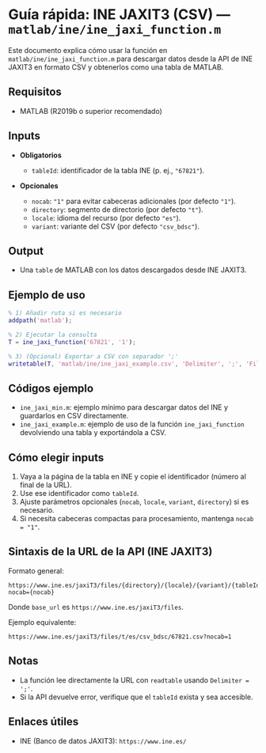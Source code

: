 # Guía rápida: INE JAXIT3 (CSV) — `matlab/ine/ine_jaxi_function.m`
Este documento explica cómo usar la función en `matlab/ine/ine_jaxi_function.m` para descargar datos desde la API de INE JAXIT3 en formato CSV y obtenerlos como una tabla de MATLAB.

## Requisitos
- MATLAB (R2019b o superior recomendado)

## Inputs
- **Obligatorios**
  - `tableId`: identificador de la tabla INE (p. ej., `"67821"`).

- **Opcionales**
  - `nocab`: `"1"` para evitar cabeceras adicionales (por defecto `"1"`).
  - `directory`: segmento de directorio (por defecto `"t"`).
  - `locale`: idioma del recurso (por defecto `"es"`).
  - `variant`: variante del CSV (por defecto `"csv_bdsc"`).

## Output
- Una `table` de MATLAB con los datos descargados desde INE JAXIT3.

## Ejemplo de uso
```matlab
% 1) Añadir ruta si es necesario
addpath('matlab');

% 2) Ejecutar la consulta
T = ine_jaxi_function('67821', '1');

% 3) (Opcional) Exportar a CSV con separador ';'
writetable(T, 'matlab/ine/ine_jaxi_example.csv', 'Delimiter', ';', 'FileType', 'text');
```

## Códigos ejemplo 
- `ine_jaxi_min.m`: ejemplo mínimo para descargar datos del INE y guardarlos en CSV directamente.
- `ine_jaxi_example.m`: ejemplo de uso de la función `ine_jaxi_function` devolviendo una tabla y exportándola a CSV.

## Cómo elegir inputs
1) Vaya a la página de la tabla en INE y copie el identificador (número al final de la URL).
2) Use ese identificador como `tableId`.
3) Ajuste parámetros opcionales (`nocab`, `locale`, `variant`, `directory`) si es necesario.
4) Si necesita cabeceras compactas para procesamiento, mantenga `nocab = "1"`.

## Sintaxis de la URL de la API (INE JAXIT3)
Formato general:
```
https://www.ine.es/jaxiT3/files/{directory}/{locale}/{variant}/{tableId}.csv?nocab={nocab}
```
Donde `base_url` es `https://www.ine.es/jaxiT3/files`.

Ejemplo equivalente:
```
https://www.ine.es/jaxiT3/files/t/es/csv_bdsc/67821.csv?nocab=1
```

## Notas
- La función lee directamente la URL con `readtable` usando `Delimiter = ';'`.
- Si la API devuelve error, verifique que el `tableId` exista y sea accesible.

## Enlaces útiles
- INE (Banco de datos JAXIT3): `https://www.ine.es/`


